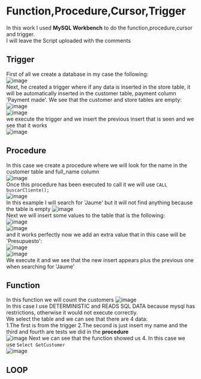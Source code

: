 # Function,Procedure,Cursor,Trigger

In this work I used **MySQL Workbench** to do the function,procedure,cursor and trigger.  
I will leave the Script uploaded with the comments
## Trigger  
First of all we create a database in my case the following:  
![image](https://github.com/kevin-coaquira/function_procedure_cursor_trigger/assets/91737963/264886ea-c05d-4faa-a4fe-64300cae12dc)  
Next, he created a trigger where if any data is inserted in the store table, it will be automatically inserted in the customer table, payment column 'Payment made'. 
We see that the customer and store tables are empty:  
![image](https://github.com/kevin-coaquira/function_procedure_cursor_trigger/assets/91737963/67e29a5d-4e79-42bc-8a1d-dde138546da7)  
![image](https://github.com/kevin-coaquira/function_procedure_cursor_trigger/assets/91737963/2c93f29e-b89e-481f-9d12-c43f31344eb8)  
we execute the trigger and we insert the previous insert that is seen and we see that it works  
![image](https://github.com/kevin-coaquira/function_procedure_cursor_trigger/assets/91737963/abf6a173-60cc-43d8-bb8e-aec100b2afe8)  
## Procedure  
In this case we create a procedure where we will look for the name in the customer table and full_name column  
![image](https://github.com/kevin-coaquira/function_procedure_cursor_trigger/assets/91737963/18f02a06-8269-4c6f-903c-cd5b315d651d)  
Once this procedure has been executed to call it we will use <code>CALL buscarCliente();</code>  
![image](https://github.com/kevin-coaquira/function_procedure_cursor_trigger/assets/91737963/75d59199-c2c1-468f-a392-1b18acad6af8)  
In this example I will search for 'Jaume' but it will not find anything because the table is empty
![image](https://github.com/kevin-coaquira/function_procedure_cursor_trigger/assets/91737963/f55a21ef-1bf2-4c28-b979-5d554680f828)  
Next we will insert some values to the table that is the following:  
![image](https://github.com/kevin-coaquira/function_procedure_cursor_trigger/assets/91737963/993d6c4d-d3fe-4fbf-80c2-356bf630aad3)  
![image](https://github.com/kevin-coaquira/function_procedure_cursor_trigger/assets/91737963/37f1e659-cd49-4110-97f8-77bfa9fefddb)  
and it works perfectly now we add an extra value that in this case will be 'Presupuesto':  
![image](https://github.com/kevin-coaquira/function_procedure_cursor_trigger/assets/91737963/58d10253-2285-4581-85a6-34be74bb3a1e)  
![image](https://github.com/kevin-coaquira/function_procedure_cursor_trigger/assets/91737963/298550ce-bf66-4ab7-87b8-5e51753071c0)  
We execute it and we see that the new insert appears plus the previous one when searching for 'Jaume'
## Function
In this function we will count the customers 
![image](https://github.com/kevin-coaquira/function_procedure_cursor_trigger/assets/91737963/b9f7fc57-af00-4d51-bea3-48df99b1e81c)  
In this case I use DETERMINISTIC and READS SQL DATA because mysql has restrictions, otherwise it would not execute correctly.  
We select the table and we can see that there are 4 data:  
1.The first is from the trigger 
2.The second is just insert my name and the third and fourth are tests we did in the **procedure**  
![image](https://github.com/kevin-coaquira/function_procedure_cursor_trigger/assets/91737963/58b96670-450d-41fc-adb6-3b26ef87894f)
Next we can see that the function showed us 4. In this case we use <code>Select GetCustomer</code>  
![image](https://github.com/kevin-coaquira/function_procedure_cursor_trigger/assets/91737963/3d6e784c-a4c7-431f-9807-a64707de51f4)
## LOOP


